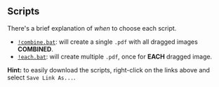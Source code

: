 ## Scripts

There's a brief explanation of *when* to choose each script.

- [`!combine.bat`](!combine.bat): will create a single `.pdf` with all dragged images **COMBINED**.
- [`!each.bat`](!each.bat): will create multiple `.pdf`, once for **EACH** dragged image.

**Hint:** to easily download the scripts, right-click on the links above and select `Save Link As...`.